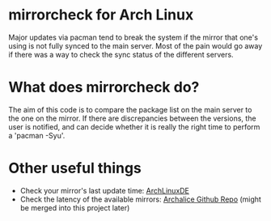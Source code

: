 mirrorcheck for Arch Linux
==========================

Major updates via pacman tend to break the system if the mirror that
one's using is not fully synced to the main server. Most of the pain
would go away if there was a way to check the sync status of the
different servers.

What does mirrorcheck do?
=========================

The aim of this code is to compare the package list on the main server
to the one on the mirror. If there are discrepancies between the versions,
the user is notified, and can decide whether it is really the right time
to perform a 'pacman -Syu'.

Other useful things
===================

 * Check your mirror's last update time: [ArchLinuxDE][mirrorstatus]
 * Check the latency of the available mirrors:
[Archalice Github Repo][archalice] (might be merged into this project later)

[mirrorstatus]: https://www.archlinux.de/?page=MirrorStatus "MirrorStatus"
[archalice]: http://github.com/imrehg/archalice "Archalice GitHub repo"

